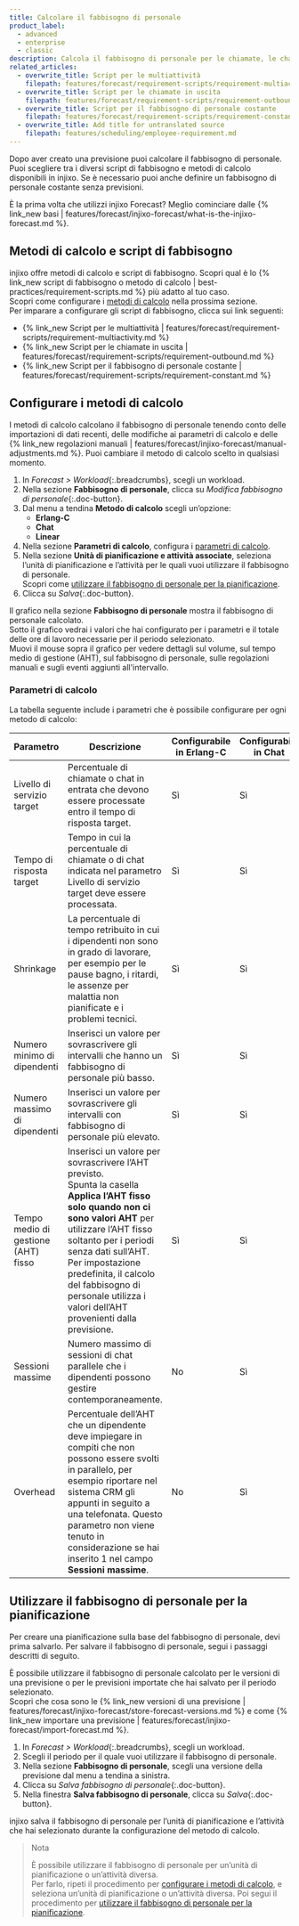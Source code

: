 ```yaml
---
title: Calcolare il fabbisogno di personale
product_label:
  - advanced
  - enterprise
  - classic
description: Calcola il fabbisogno di personale per le chiamate, le chat, le email e altro.
related_articles:
  - overwrite_title: Script per le multiattività
    filepath: features/forecast/requirement-scripts/requirement-multiactivity.md
  - overwrite_title: Script per le chiamate in uscita
    filepath: features/forecast/requirement-scripts/requirement-outbound.md
  - overwrite_title: Script per il fabbisogno di personale costante
    filepath: features/forecast/requirement-scripts/requirement-constant.md
  - overwrite_title: Add title for untranslated source
    filepath: features/scheduling/employee-requirement.md
---
```


Dopo aver creato una previsione puoi calcolare il fabbisogno di personale. Puoi scegliere tra i diversi script di fabbisogno e metodi di calcolo disponibili in injixo. Se è necessario puoi anche definire un fabbisogno di personale costante senza previsioni.

È la prima volta che utilizzi injixo Forecast? Meglio cominciare dalle {% link_new basi | features/forecast/injixo-forecast/what-is-the-injixo-forecast.md %}.

## Metodi di calcolo e script di fabbisogno
injixo offre metodi di calcolo e script di fabbisogno.
Scopri qual è lo {% link_new script di fabbisogno o metodo di calcolo | best-practices/requirement-scripts.md %} più adatto al tuo caso.<br>
Scopri come configurare i [metodi di calcolo](#configurare-i-metodi-di-calcolo) nella prossima sezione.<br>
Per imparare a configurare gli script di fabbisogno, clicca sui link seguenti:

- {% link_new Script per le multiattività | features/forecast/requirement-scripts/requirement-multiactivity.md %}
- {% link_new Script per le chiamate in uscita | features/forecast/requirement-scripts/requirement-outbound.md %}
- {% link_new Script per il fabbisogno di personale costante | features/forecast/requirement-scripts/requirement-constant.md %}

## Configurare i metodi di calcolo

I metodi di calcolo calcolano il fabbisogno di personale tenendo conto delle importazioni di dati recenti, delle modifiche ai parametri di calcolo e delle {% link_new regolazioni manuali | features/forecast/injixo-forecast/manual-adjustments.md %}.
Puoi cambiare il metodo di calcolo scelto in qualsiasi momento.

1. In _Forecast > Workload_{:.breadcrumbs}, scegli un workload.
2. Nella sezione **Fabbisogno di personale**, clicca su _Modifica fabbisogno di personale_{:.doc-button}.
3. Dal menu a tendina **Metodo di calcolo** scegli un’opzione:
   - **Erlang-C**
   - **Chat**
   - **Linear**
4. Nella sezione **Parametri di calcolo**, configura i [parametri di calcolo](#parametri-di-calcolo).
5. Nella sezione **Unità di pianificazione e attività associate**, seleziona l’unità di pianificazione e l’attività per le quali vuoi utilizzare il fabbisogno di personale.  
   Scopri come [utilizzare il fabbisogno di personale per la pianificazione](#utilizzare-il-fabbisogno-di-personale-per-la-pianificazione).
6. Clicca su _Salva_{:.doc-button}.

Il grafico nella sezione **Fabbisogno di personale** mostra il fabbisogno di personale calcolato.<br> Sotto il grafico vedrai i valori che hai configurato per i parametri e il totale delle ore di lavoro necessarie per il periodo selezionato.<br> Muovi il mouse sopra il grafico per vedere dettagli sul volume, sul tempo medio di gestione (AHT), sul fabbisogno di personale, sulle regolazioni manuali e sugli eventi aggiunti all'intervallo.

### Parametri di calcolo

La tabella seguente include i parametri che è possibile configurare per ogni metodo di calcolo:

| Parametro                         | Descrizione                                                                                                                                                                                                                                                                                                           | Configurabile in Erlang-C | Configurabile in Chat | Configurabile in Linear |
| --------------------------------- | ---------------------------------------------------------------------------------------------------------------------------------------------------------------------------------------------------------------------------------------------------------------------------------------------------------------------------------------------------------- | -------- |--------  | -------- |
| Livello di servizio target              | Percentuale di chiamate o chat in entrata che devono essere processate entro il tempo di risposta target.                                                                                                                                                                                                                                                                          | Sì | Sì | No |
| Tempo di risposta target                | Tempo in cui la percentuale di chiamate o di chat indicata nel parametro Livello di servizio target deve essere processata.                                                                                                                                                                                            | Sì | Sì | No |
| Shrinkage                         | La percentuale di tempo retribuito in cui i dipendenti non sono in grado di lavorare, per esempio per le pause bagno, i ritardi, le assenze per malattia non pianificate e i problemi tecnici. | Sì | Sì | Sì |
| Numero minimo di dipendenti            | Inserisci un valore per sovrascrivere gli intervalli che hanno un fabbisogno di personale più basso.                                                                                                                                                                                                                                                     | Sì | Sì | Sì |
| Numero massimo di dipendenti            | Inserisci un valore per sovrascrivere gli intervalli con fabbisogno di personale più elevato.                              | Sì | Sì | Sì |
| Tempo medio di gestione (AHT) fisso | Inserisci un valore per sovrascrivere l’AHT previsto.<br>Spunta la casella **Applica l’AHT fisso solo quando non ci sono valori AHT** per utilizzare l’AHT fisso soltanto per i periodi senza dati sull’AHT. Per impostazione predefinita, il calcolo del fabbisogno di personale utilizza i valori dell’AHT provenienti dalla previsione.                                  | Sì | Sì | Sì |
| Sessioni massime                  | Numero massimo di sessioni di chat parallele che i dipendenti possono gestire contemporaneamente.                                                                                                                                                                                                                                                                                   | No | Sì | No |
| Overhead                          | Percentuale dell’AHT che un dipendente deve impiegare in compiti che non possono essere svolti in parallelo, per esempio riportare nel sistema CRM gli appunti in seguito a una telefonata. Questo parametro non viene tenuto in considerazione se hai inserito 1 nel campo **Sessioni massime**.                                                                                                                                             | No | Sì | No |

## Utilizzare il fabbisogno di personale per la pianificazione

Per creare una pianificazione sulla base del fabbisogno di personale, devi prima salvarlo. Per salvare il fabbisogno di personale, segui i passaggi descritti di seguito.

È possibile utilizzare il fabbisogno di personale calcolato per le versioni di una previsione o per le previsioni importate che hai salvato per il periodo selezionato.<br>
Scopri che cosa sono le {% link_new versioni di una previsione | features/forecast/injixo-forecast/store-forecast-versions.md %} e come {% link_new importare una previsione | features/forecast/injixo-forecast/import-forecast.md %}.

1. In _Forecast > Workload_{:.breadcrumbs}, scegli un workload.
2. Scegli il periodo per il quale vuoi utilizzare il fabbisogno di personale.
3. Nella sezione **Fabbisogno di personale**, scegli una versione della previsione dal menu a tendina a sinistra.
4. Clicca su _Salva fabbisogno di personale_{:.doc-button}.
5. Nella finestra **Salva fabbisogno di personale**, clicca su _Salva_{:.doc-button}.

injixo salva il fabbisogno di personale per l’unità di pianificazione e l’attività che hai selezionato durante la configurazione del metodo di calcolo.

> Nota
>
> È possibile utilizzare il fabbisogno di personale per un’unità di pianificazione o un’attività diversa. <br> Per farlo, ripeti il procedimento per [configurare i metodi di calcolo](#configurare-i-metodi-di-calcolo), e seleziona un’unità di pianificazione o un’attività diversa. Poi segui il procedimento per [utilizzare il fabbisogno di personale per la pianificazione](#utilizzare-il-fabbisogno-di-personale-per-la-pianificazione).
